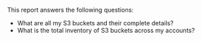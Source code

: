 This report answers the following questions:

- What are all my S3 buckets and their complete details?
- What is the total inventory of S3 buckets across my accounts? 